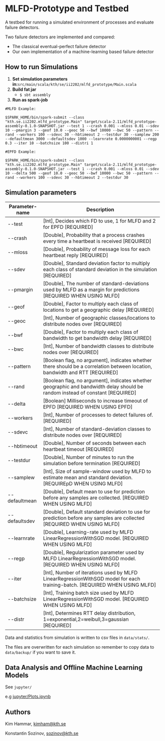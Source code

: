 # MLFD-Prototype and Testbed

 A testbed for running a simulated environment of processes and evaluate failure detectors.

 Two failure detectors are implemented and compared:

 - The classical eventual-perfect failure detector
 - Our own implementation of a machine-learning based failure detector

## How to run Simulations

1. **Set simulation parameters in:**`src/main/scala/kth/se/ii2202/mlfd_prototype/Main.scala`
2. **Build fat jar**
   - `$ sbt assembly`
3. **Run as spark-job**
```
#MLFD Example:

$SPARK_HOME/bin/spark-submit --class "kth.se.ii2202.mlfd_prototype.Main" target/scala-2.11/mlfd_prototype-assembly-0.1.0-SNAPSHOT.jar --test 1 --crash 0.001 --mloss 0.01 --sdev 10 --pmargin 3 --geof 10.0 --geoc 50 --bwf 10000 --bwc 50 --pattern --rand --workers 100 --sdevc 30 --hbtimeout 2 --testdur 30 --samplew 200 --defaultmean 3000 --defaultsdev 1000 --learnrate 0.0000000001 --regp 0.3 --iter 10 --batchsize 100 --distri 1

#EPFD Example:

$SPARK_HOME/bin/spark-submit --class "kth.se.ii2202.mlfd_prototype.Main" target/scala-2.11/mlfd_prototype-assembly-0.1.0-SNAPSHOT.jar --test 1 --crash 0.001 --mloss 0.01 --sdev 10 --delta 500 --geof 10.0 --geoc 50 --bwf 10000 --bwc 50 --pattern --rand --workers 100 --sdevc 30 --hbtimeout 2 --testdur 30
```

## Simulation parameters

| Parameter-name | Description                                                                                                                   |
| -----          | -----------                                                                                                                   |
| --test         | [Int], Decides which FD to use, 1 for MLFD and 2 for EPFD [REQUIRED]                                                          |
| --crash        | [Double], Probability that a process crashes every time a heartbeat is received [REQUIRED]                                    |
| --mloss        | [Double], Probability of message loss for each heartbeat reply [REQUIRED]                                                     |
| --sdev         | [Double], Standard deviation factor to multiply each class of standard deviation in the simulation [REQUIRED]                 |
| --pmargin      | [Double], The number of standard-deviations used by MLFD as a margin for predictions [REQUIRED WHEN USING MLFD]               |
| --geof         | [Double], Factor to multiply each class of locations to get a geographic delay [REQUIRED]                                     |
| --geoc         | [Int], Number of geographic classes/locations to distribute nodes over  [REQUIRED]                                            |
| --bwf          | [Double], Factor to multiply each class of bandwidth to get bandwidth delay [REQUIRED]                                        |
| --bwc          | [Int], Number of bandwidth classes to distribute nodes over [REQUIRED]                                                        |
| --pattern      | [Boolean flag, no argument], indicates whether there should be a correlation between location, bandwidth and RTT [REQUIRED]   |
| --rand         | [Boolean flag, no argument], indicates whether geographic and bandwidth delay should be random instead of constant [REQUIRED] |
| --delta        | [Boolean] Milliseconds to increase timeout of EPFD [REQUIRED WHEN USING EPFD]                                                 |
| --workers      | [Int], Number of processes to detect failures of. [REQUIRED]                                                                  |
| --sdevc        | [Int], Number of standard-deviation classes to distribute nodes over [REQUIRED]                                               |
| --hbtimeout    | [Double], Number of seconds between each heartbeat timeout [REQUIRED]                                                         |
| --testdur      | [Double], Number of minutes to run the simulation before termination [REQUIRED]                                               |
| --samplew      | [Int], Size of sample-window used by MLFD to estimate mean and standard deviation. [REQUIREpD WHEN USING MLFD]                |
| --defaultmean  | [Double], Default mean to use for prediction before any samples are collected. [REQUIRED WHEN USING MLFD]                     |
| --defaultsdev  | [Double], Default standard deviation to use for prediction before any samples are collected [REQUIRED WHEN USING MLFD]        |
| --learnrate    | [Double], Learning-rate used by MLFD LinearRegressionWithSGD model. [REQUIRED WHEN USING MLFD]                                |
| --regp         | [Double], Regularization parameter used by MLFD LinearRegressionWithSGD model. [REQUIRED WHEN USING MLFD]                     |
| --iter         | [Int], Number of iterations used by MLFD LinearRegressionWithSGD model for each training-batch. [REQUIRED WHEN USING MLFD]    |
| --batchsize    | [Int], Training batch size used by MLFD LinearRegressionWithSGD model. [REQUIRED WHEN USING MLFD]                             |
| --distr        | [Int], Determines RTT delay distribution, 1=exponential,2=weibull,3=gaussian  [REQUIRED]                                      |

Data and statistics from simulation is written to csv files in `data/stats/`.

The files are overwritten for each simulation so remember to copy data to `data/backup/` if you want to save it.

## Data Analysis and Offline Machine Learning Models

See `jupyter/`

e.g [jupyter/Plots.ipynb](jupyter/Plots.ipynb)

## Authors

Kim Hammar, kimham@kth.se

Konstantin Sozinov, sozinov@kth.se
